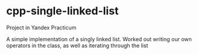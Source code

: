 # cpp-single-linked-list
Project in Yandex Practicum

A simple implementation of a singly linked list. Worked out writing our own operators in the class, as well as iterating through the list